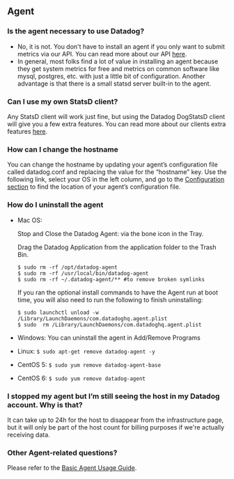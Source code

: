 ## Agent
### Is the agent necessary to use Datadog?


* No, it is not. You don't have to install an agent if you only want to submit
metrics via our API. You can read more about our API [here][agent-1].
* In general, most folks find a lot of value in installing an agent because
they get system metrics for free and metrics on common software like mysql,
postgres, etc. with just a little bit of configuration. Another advantage is
that there is a small statsd server built-in to the agent.


### Can I use my own StatsD client?


Any StatsD client will work just fine, but using the Datadog DogStatsD client
will give you a few extra features. You can read more about our clients extra
features [here][agent-2].


### How can I change the hostname


You can change the hostname by updating your agent’s configuration file called
datadog.conf and replacing the value for the “hostname” key.  Use the following
link, select your OS in the left column, and go to
the [Configuration section][agent-3] to find the location of your
agent’s configuration file.

### How do I uninstall the agent

* Mac OS:

  Stop and Close the Datadog Agent: via the bone icon in the Tray.

  Drag the Datadog Application from the application folder to the Trash Bin.

  `$ sudo rm -rf /opt/datadog-agent` <br />
  `$ sudo rm -rf /usr/local/bin/datadog-agent` <br />
  `$ sudo rm -rf ~/.datadog-agent/**​ #to remove broken symlinks`


  If you ran the optional install commands to have the Agent run at boot time, you will also need to run the following to finish uninstalling:


  `$ sudo launchctl unload -w /Library/LaunchDaemons/com.datadoghq.agent.plist` <br />
  `$ sudo  rm /Library/LaunchDaemons/com.datadoghq.agent.plist` <br />


* Windows: You can uninstall the agent in Add/Remove Programs
* Linux: `$ sudo apt-get remove datadog-agent -y`
* CentOS 5: `$ sudo yum remove datadog-agent-base`
* CentOS 6: `$ sudo yum remove datadog-agent`

### I stopped my agent but I’m still seeing the host in my Datadog account. Why is that?


It can take up to 24h for the host to disappear from the infrastructure page,
but it will only be part of the host count for billing purposes if we're
actually receiving data.

### Other Agent-related questions?


Please refer to the [Basic Agent Usage Guide][agent-3].

[agent-1]: /api/
[agent-2]: /guides/dogstatsd/
[agent-3]: /guides/basic_agent_usage/
